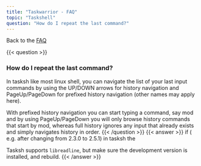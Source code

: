 ```yaml
---
title: "Taskwarrior - FAQ"
topic: "Taskshell"
question: "How do I repeat the last command?"
---
```


Back to the [FAQ](/support/faq)

{{< question >}}
### How do I repeat the last command?

In tasksh like most linux shell, you can navigate the list of your last input commands by using the UP/DOWN arrows for history navigation and PageUp/PageDown for prefixed history navigation (other names may apply here).

With prefixed history navigation you can start typing a command, say mod and by using PageUp/PageDown you will only browse history commands that start by mod, whereas full history ignores any input that already exists and simply navigates history in order.
{{< /question >}}
{{< answer >}}
if ( e.g. after changing from 2.3.0 to 2.5.1) in tasksh the

Tasksh supports `libreadline`, but make sure the development version is installed, and rebuild.
{{< /answer >}}
